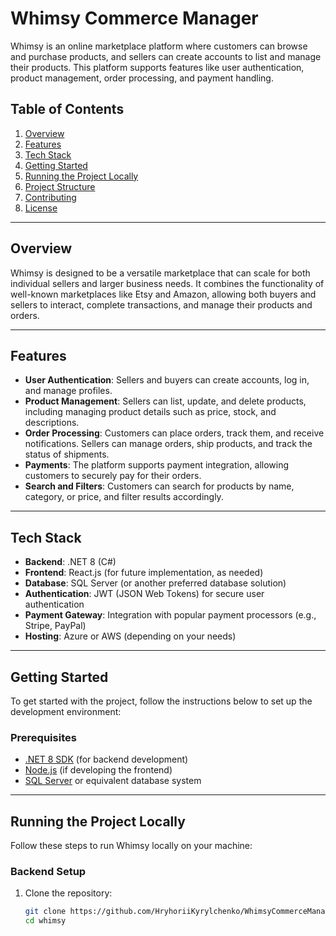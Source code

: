 # Whimsy Commerce Manager

Whimsy is an online marketplace platform where customers can browse and purchase products, and sellers can create accounts to list and manage their products. This platform supports features like user authentication, product management, order processing, and payment handling.

## Table of Contents
1. [Overview](#overview)
2. [Features](#features)
3. [Tech Stack](#tech-stack)
4. [Getting Started](#getting-started)
5. [Running the Project Locally](#running-the-project-locally)
6. [Project Structure](#project-structure)
7. [Contributing](#contributing)
8. [License](#license)

---

## Overview

Whimsy is designed to be a versatile marketplace that can scale for both individual sellers and larger business needs. It combines the functionality of well-known marketplaces like Etsy and Amazon, allowing both buyers and sellers to interact, complete transactions, and manage their products and orders.

---

## Features

- **User Authentication**: Sellers and buyers can create accounts, log in, and manage profiles.
- **Product Management**: Sellers can list, update, and delete products, including managing product details such as price, stock, and descriptions.
- **Order Processing**: Customers can place orders, track them, and receive notifications. Sellers can manage orders, ship products, and track the status of shipments.
- **Payments**: The platform supports payment integration, allowing customers to securely pay for their orders.
- **Search and Filters**: Customers can search for products by name, category, or price, and filter results accordingly.

---

## Tech Stack

- **Backend**: .NET 8 (C#)
- **Frontend**: React.js (for future implementation, as needed)
- **Database**: SQL Server (or another preferred database solution)
- **Authentication**: JWT (JSON Web Tokens) for secure user authentication
- **Payment Gateway**: Integration with popular payment processors (e.g., Stripe, PayPal)
- **Hosting**: Azure or AWS (depending on your needs)

---

## Getting Started

To get started with the project, follow the instructions below to set up the development environment:

### Prerequisites

- [.NET 8 SDK](https://dotnet.microsoft.com/download) (for backend development)
- [Node.js](https://nodejs.org/) (if developing the frontend)
- [SQL Server](https://www.microsoft.com/en-us/sql-server) or equivalent database system

---

## Running the Project Locally

Follow these steps to run Whimsy locally on your machine:

### Backend Setup

1. Clone the repository:
   ```bash
   git clone https://github.com/HryhoriiKyrylchenko/WhimsyCommerceManager
   cd whimsy
